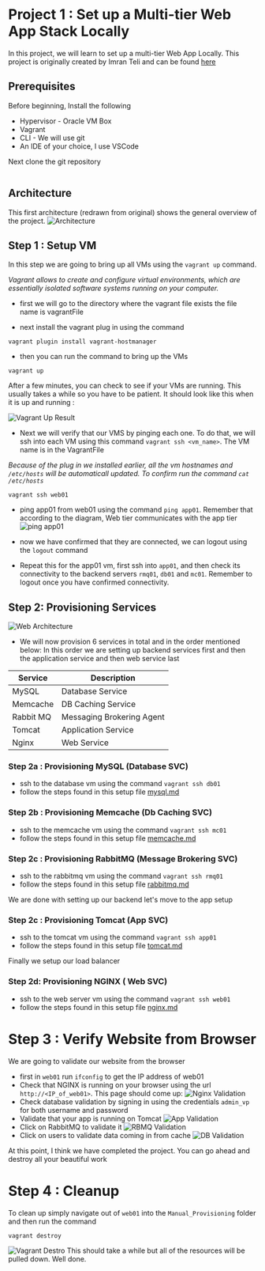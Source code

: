
# Project 1 : Set up a Multi-tier Web App Stack Locally

In this project, we will learn to set up a multi-tier Web App Locally.  This project is originally created by Imran Teli and can be found [here](https://www.udemy.com/course/devopsprojects/?src=sac&kw=devops+projects)

## Prerequisites
Before beginning, Install the following

* Hypervisor - Oracle VM Box
* Vagrant
* CLI - We will use git
* An IDE of your choice, I use VSCode

Next clone the git repository

```https://github.com/nneyen/vprofile-project.git
```

## Architecture
This first architecture (redrawn from original) shows the general overview of the project. 
![Architecture](images/p1-architecture.png)

## Step 1 : Setup VM

In this step we are going to bring up all VMs using the ` vagrant up ` command. 

*Vagrant allows to create and configure virtual environments, which are essentially isolated software systems running on your computer.* 

- first we will go to the directory where the vagrant file exists the file name is vagrantFile

- next install the vagrant plug in using the command 
```
vagrant plugin install vagrant-hostmanager
```
- then you can run the command to bring up the VMs
```
vagrant up
```
After a few minutes, you can check to see if your VMs are running. This usually takes a while so you have to be patient. It should look like this when it is up and running : 

![Vagrant Up Result](images/vm-running.png)


* Next we will verify that our VMS by pinging each one. To do that, we will ssh into each VM using this command `vagrant ssh <vm_name>`. The VM name is in the VagrantFile

*Because of the plug in we installed earlier, all the vm hostnames and `/etc/hosts` will be automaticall updated. To confirm run the command `cat /etc/hosts`*

```
vagrant ssh web01
```
* ping app01 from web01 using the command `ping app01`. Remember that according to the diagram, Web tier communicates with the app tier
![ping app01](images/ping_app01.png)

* now we have confirmed that they are connected, we can logout using the `logout` command

* Repeat this for the app01 vm, first ssh into `app01`, and then check its connectivity to the backend servers `rmq01`, `db01` and `mc01`. Remember to logout once you have confirmed connectivity. 

## Step 2: Provisioning Services
![Web Architecture](images/vprofile-web-architecture.png)

* We will now provision 6 services in total and in the order mentioned below: In this order we are setting up backend services first and then the application service and then web service last

|Service|Description|
|-------|-----------|
|MySQL | Database Service|
|Memcache| DB Caching Service|
|Rabbit MQ| Messaging Brokering Agent|
|Tomcat| Application Service|
|Nginx| Web Service |

### Step 2a : Provisioning MySQL (Database SVC)
- ssh to the database vm using the command `vagrant ssh db01`
- follow the steps found in this setup file [mysql.md](setup/mysql.md)
### Step 2b : Provisioning Memcache (Db Caching SVC)
- ssh to the memcache vm using the command `vagrant ssh mc01`
- follow the steps found in this setup file [memcache.md](setup/memcache.md)

### Step 2c : Provisioning RabbitMQ (Message Brokering SVC)
- ssh to the rabbitmq vm using the command `vagrant ssh rmq01`
- follow the steps found in this setup file [rabbitmq.md](setup/rabbitmq.md)

We are done with setting up our backend let's move to the app setup
### Step 2c : Provisioning Tomcat (App SVC)
- ssh to the tomcat vm using the command `vagrant ssh app01`
- follow the steps found in this setup file [tomcat.md](setup/tomcat.md)

Finally we setup our load balancer
### Step 2d: Provisioning NGINX ( Web SVC)
- ssh to the web server vm using the command `vagrant ssh web01`
- follow the steps found in this setup file [nginx.md](setup/nginx.md)

# Step 3 : Verify Website from Browser
We are going to validate our website from the browser
- first in `web01` run `ifconfig` to get the IP address of web01
- Check that NGINX is running on your browser using the url `http://<IP_of_web01>`. This page should come up:
![Nginx Validation](images/nginx_validation.png)
- Check database validation by signing in using the credentials `admin_vp` for both username and password
- Validate that your app is running on Tomcat
![App Validation](images/db_validation.png)
- Click on RabbitMQ to validate it
![RBMQ Validation](images/rbmq_validation.png)
- Click on users to validate data coming in from cache
![DB Validation](images/validate-cache.png)

At this point, I think we have completed the project. You can go ahead and destroy all your beautiful work

# Step 4 : Cleanup
To clean up simply navigate out of `web01` into the `Manual_Provisioning` folder and then run the command
```
vagrant destroy
```
![Vagrant Destro](images/vagrant_destroy.png)
This should take a while but all of the resources will be pulled down. Well done. 









